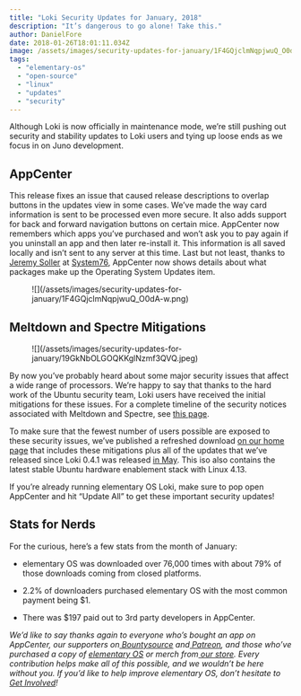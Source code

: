 ```yaml
---
title: "Loki Security Updates for January, 2018"
description: "It’s dangerous to go alone! Take this."
author: DanielFore
date: 2018-01-26T18:01:11.034Z
image: /assets/images/security-updates-for-january/1F4GQjclmNqpjwuQ_O0dA-w.png
tags:
  - "elementary-os"
  - "open-source"
  - "linux"
  - "updates"
  - "security"
---
```


Although Loki is now officially in maintenance mode, we’re still pushing out security and stability updates to Loki users and tying up loose ends as we focus in on Juno development.

## AppCenter

This release fixes an issue that caused release descriptions to overlap buttons in the updates view in some cases. We’ve made the way card information is sent to be processed even more secure. It also adds support for back and forward navigation buttons on certain mice. AppCenter now remembers which apps you’ve purchased and won’t ask you to pay again if you uninstall an app and then later re-install it. This information is all saved locally and isn’t sent to any server at this time. Last but not least, thanks to [Jeremy Soller](https://github.com/jackpot51) at [System76](https://system76.com/), AppCenter now shows details about what packages make up the Operating System Updates item.

<figure markdown="1">
![](/assets/images/security-updates-for-january/1F4GQjclmNqpjwuQ_O0dA-w.png)
</figure>

## Meltdown and Spectre Mitigations

<figure markdown="1">
![](/assets/images/security-updates-for-january/19GkNbOLGOQKKglNzmf3QVQ.jpeg)
</figure>

By now you’ve probably heard about some major security issues that affect a wide range of processors. We’re happy to say that thanks to the hard work of the Ubuntu security team, Loki users have received the initial mitigations for these issues. For a complete timeline of the security notices associated with Meltdown and Spectre, see [this page](https://wiki.ubuntu.com/SecurityTeam/KnowledgeBase/SpectreAndMeltdown#Timeline).

To make sure that the fewest number of users possible are exposed to these security issues, we’ve published a refreshed download [on our home page](https://elementary.io) that includes these mitigations plus all of the updates that we’ve released since Loki 0.4.1 was released [in May](https://medium.com/elementaryos/new-release-elementary-os-loki-0-4-1-2a756549ee76). This iso also contains the latest stable Ubuntu hardware enablement stack with Linux 4.13.

If you’re already running elementary OS Loki, make sure to pop open AppCenter and hit “Update All” to get these important security updates!

## Stats for Nerds

For the curious, here’s a few stats from the month of January:

* elementary OS was downloaded over 76,000 times with about 79% of those downloads coming from closed platforms.

* 2.2% of downloaders purchased elementary OS with the most common payment being $1.

* There was $197 paid out to 3rd party developers in AppCenter.

*We’d like to say thanks again to everyone who’s bought an app on AppCenter, our supporters on[ Bountysource](https://salt.bountysource.com/teams/elementary) and[ Patreon](https://www.patreon.com/elementary), and those who’ve purchased a copy of [elementary OS](https://elementary.io/) or merch from[ our store](https://elementary.io/store/). Every contribution helps make all of this possible, and we wouldn’t be here without you. If you’d like to help improve elementary OS, don’t hesitate to [Get Involved](https://elementary.io/get-involved)!*
